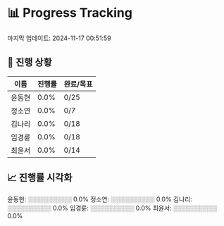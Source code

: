 # 📊 Progress Tracking
마지막 업데이트: 2024-11-17 00:51:59

## 🎯 진행 상황
| 이름 | 진행률 | 완료/목표 |
|------|--------|-----------|
| 윤동현 | 0.0% | 0/25 |
| 정소연 | 0.0% | 0/7 |
| 김나리 | 0.0% | 0/18 |
| 임경륜 | 0.0% | 0/18 |
| 최윤서 | 0.0% | 0/14 |

## 📈 진행률 시각화
윤동현: ░░░░░░░░░░ 0.0%
정소연: ░░░░░░░░░░ 0.0%
김나리: ░░░░░░░░░░ 0.0%
임경륜: ░░░░░░░░░░ 0.0%
최윤서: ░░░░░░░░░░ 0.0%
